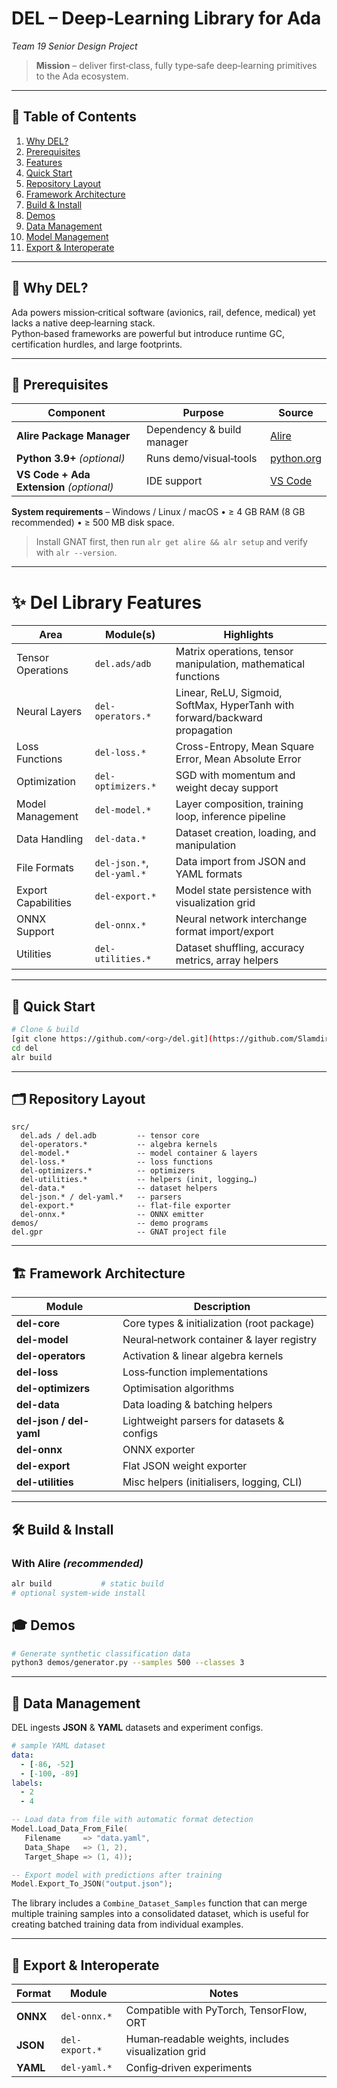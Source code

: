 # DEL – Deep‑Learning Library for Ada  
*Team 19 Senior Design Project*

> **Mission** – deliver first‑class, fully type‑safe deep‑learning primitives to the Ada ecosystem.  

---

## 📑 Table of Contents
1. [Why DEL?](#-why-del)
2. [Prerequisites](#-prerequisites)
3. [Features](#-features)
4. [Quick Start](#-quick-start)
5. [Repository Layout](#-repository-layout)
6. [Framework Architecture](#-framework-architecture)
7. [Build & Install](#-build--install)
8. [Demos](#-demos)
9. [Data Management](#-data-management)
10. [Model Management](#-model-management)
11. [Export & Interoperate](#-export--interoperate)
---

## 🚀 Why DEL?
Ada powers mission‑critical software (avionics, rail, defence, medical) yet lacks a native deep‑learning stack.  
Python‑based frameworks are powerful but introduce runtime GC, certification hurdles, and large footprints.

---

## 🔧 Prerequisites
| Component | Purpose | Source |
|-----------|---------|--------|
| **Alire Package Manager** | Dependency & build manager | [Alire](https://alire.ada.dev/) |
| **Python 3.9+** *(optional)* | Runs demo/visual‑tools | [python.org](https://python.org) |
| **VS Code + Ada Extension** *(optional)* | IDE support | [VS Code](https://code.visualstudio.com/) |

**System requirements**  – Windows / Linux / macOS • ≥ 4 GB RAM (8 GB recommended) • ≥ 500 MB disk space.

> Install GNAT first, then run `alr get alire && alr setup` and verify with `alr --version`.

---

# ✨ Del Library Features

| Area | Module(s) | Highlights |
|------|-----------|------------|
| Tensor Operations | `del.ads/adb` | Matrix operations, tensor manipulation, mathematical functions |
| Neural Layers | `del-operators.*` | Linear, ReLU, Sigmoid, SoftMax, HyperTanh with forward/backward propagation |
| Loss Functions | `del-loss.*` | Cross-Entropy, Mean Square Error, Mean Absolute Error |
| Optimization | `del-optimizers.*` | SGD with momentum and weight decay support |
| Model Management | `del-model.*` | Layer composition, training loop, inference pipeline |
| Data Handling | `del-data.*` | Dataset creation, loading, and manipulation |
| File Formats | `del-json.*`, `del-yaml.*` | Data import from JSON and YAML formats |
| Export Capabilities | `del-export.*` | Model state persistence with visualization grid |
| ONNX Support | `del-onnx.*` | Neural network interchange format import/export |
| Utilities | `del-utilities.*` | Dataset shuffling, accuracy metrics, array helpers |

---

## 🚀 Quick Start
```bash
# Clone & build
[git clone https://github.com/<org>/del.git](https://github.com/Slamdir/del2.0.git)
cd del
alr build            
```

---

## 🗂 Repository Layout
```
src/
  del.ads / del.adb         -- tensor core
  del-operators.*           -- algebra kernels
  del-model.*               -- model container & layers
  del-loss.*                -- loss functions
  del-optimizers.*          -- optimizers
  del-utilities.*           -- helpers (init, logging…)
  del-data.*                -- dataset helpers
  del-json.* / del-yaml.*   -- parsers
  del-export.*              -- flat‑file exporter
  del-onnx.*                -- ONNX emitter
demos/                      -- demo programs
del.gpr                     -- GNAT project file
```

---

## 🏗 Framework Architecture
| Module | Description |
|--------|-------------|
| **del-core** | Core types & initialization (root package) |
| **del-model** | Neural‑network container & layer registry |
| **del-operators** | Activation & linear algebra kernels |
| **del-loss** | Loss‑function implementations |
| **del-optimizers** | Optimisation algorithms |
| **del-data** | Data loading & batching helpers |
| **del-json / del-yaml** | Lightweight parsers for datasets & configs |
| **del-onnx** | ONNX exporter |
| **del-export** | Flat JSON weight exporter |
| **del-utilities** | Misc helpers (initialisers, logging, CLI) |

---

## 🛠 Build & Install
### With **Alire** *(recommended)*
```bash
alr build           # static build
# optional system‑wide install
```
## 🎓 Demos
```bash
# Generate synthetic classification data
python3 demos/generator.py --samples 500 --classes 3
```
---

## 📂 Data Management
DEL ingests **JSON** & **YAML** datasets and experiment configs.

```yaml
# sample YAML dataset
data:
  - [-86, -52]
  - [-100, -89]
labels:
  - 2
  - 4
```

```ada
-- Load data from file with automatic format detection
Model.Load_Data_From_File(
   Filename     => "data.yaml",
   Data_Shape   => (1, 2),
   Target_Shape => (1, 4));

-- Export model with predictions after training
Model.Export_To_JSON("output.json");
```

The library includes a `Combine_Dataset_Samples` function that can merge multiple training samples into a consolidated dataset, which is useful for creating batched training data from individual examples.

---

## 🔁 Export & Interoperate
| Format | Module | Notes |
|--------|--------|-------|
| **ONNX** | `del-onnx.*` | Compatible with PyTorch, TensorFlow, ORT |
| **JSON** | `del-export.*` | Human‑readable weights, includes visualization grid |
| **YAML** | `del-yaml.*` | Config‑driven experiments |
